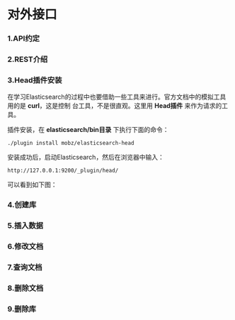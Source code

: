 对外接口
================================================================================
### 1.API约定

### 2.REST介绍

### 3.Head插件安装
在学习Elasticsearch的过程中也要借助一些工具来进行。官方文档中的模拟工具用的是 **curl**，这是控制
台工具，不是很直观。这里用 **Head插件** 来作为请求的工具。

插件安装，在 **elasticsearch/bin目录** 下执行下面的命令：
```shell
./plugin install mobz/elasticsearch-head
```
安装成功后，启动Elasticsearch，然后在浏览器中输入：
```
http://127.0.0.1:9200/_plugin/head/
```
可以看到如下图：


### 4.创建库

### 5.插入数据

### 6.修改文档

### 7.查询文档

### 8.删除文档

### 9.删除库
